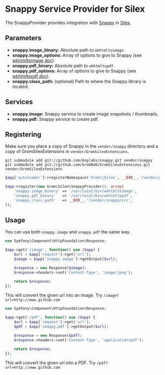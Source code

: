 # Snappy Service Provider for Silex

The SnappyProvider provides integration with [Snappy](https://github.com/knplabs/snappy/) in [Silex](http://silex-project.org/).

## Parameters

* __snappy.image_binary:__ Absolute path to `wkhtmltoimage`.
* __snappy.image_options:__ Array of options to give to Snappy (see [wkhtmltoimage doc](http://madalgo.au.dk/~jakobt/wkhtmltoxdoc/wkhtmltoimage_0.10.0_rc2-doc.html)).
* __snappy.pdf_binary:__ Absolute path to `wkhtmltopdf`.
* __snappy.pdf_options:__ Array of options to give to Snappy (see [wkhtmltopdf doc](http://madalgo.au.dk/~jakobt/wkhtmltoxdoc/wkhtmltopdf_0.10.0_rc2-doc.html)).
* __snappy.class_path:__ (optional) Path to where the Snappy library is located.

## Services

* __snappy.image:__ Snappy service to create image snapshots / thumbnails.
* __snappy.pdf:__ Snappy service to create pdf.

## Registering

Make sure you place a copy of Snappy in the `vendor/snappy` directory and a copy of GromSilexExtensions in `vendor/GromSilexExtensions`.

```
git submodule add git://github.com/knplabs/snappy.git vendor/snappy
git submodule add git://github.com/GromNaN/GromSilexExtensions.git vendor/GromSilexExtensions
```

```php
$app['autoloader']->registerNamespace('Grom\\Silex', __DIR__.'/vendor/grom-silex/src/');

$app->register(new Grom\Silex\SnappyProvider(), array(
    'snappy.image_binary' => '/usr/local/bin/wkhtmltoimage',
    'snappy.pdf_binary'   => '/usr/local/bin/wkhtmltopdf',
    'snappy.class_path'   => __DIR__.'/vendor/snappy/src',
));
```

## Usage

You can use both `snappy.image` and `snappy.pdf` the same way.

```php
use Symfony\Component\HttpFoundation\Response;

$app->get('/image', function() use ($app) {
    $url = $app['request']->get('url');
    $image = $app['snappy.image']->getOutput($url);

    $response = new Response($image);
    $response->headers->set('Content-Type', 'image/jpeg');

    return $response;
});
```

This will convert the given url into an image. Try `/image?url=http://www.github.com`

```php
use Symfony\Component\HttpFoundation\Response;

$app->get('/pdf', function() use ($app) {
    $url = $app['request']->get('url');
    $pdf = $app['snappy.pdf']->getOutput($url);

    $response = new Response($pdf);
    $response->headers->set('Content-Type', 'application/pdf');

    return $response;
});
```

This will convert the given url into a PDF. Try `/pdf?url=http://www.github.com`